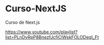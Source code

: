 # Curso-NextJS

Curso de Next.js

https://www.youtube.com/playlist?list=PLnDvRpP8BnezfJcfiClWskFOLODeqI_Ft
 
